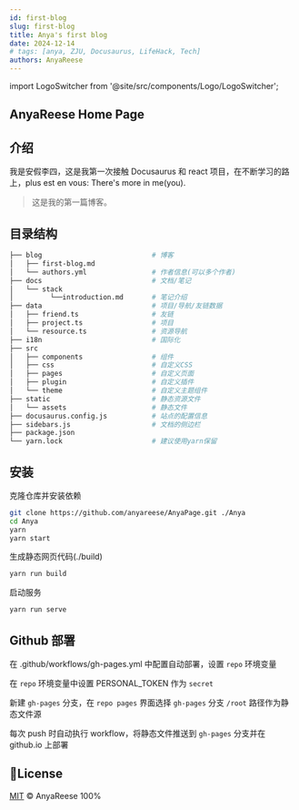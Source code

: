```yaml
---
id: first-blog
slug: first-blog
title: Anya's first blog
date: 2024-12-14
# tags: [anya, ZJU, Docusaurus, LifeHack, Tech]
authors: AnyaReese
---
```


import LogoSwitcher from '@site/src/components/Logo/LogoSwitcher';

<LogoSwitcher />


## AnyaReese Home Page

## 介绍

我是安假李四，这是我第一次接触 Docusaurus 和 react 项目，在不断学习的路上，plus est en vous: There's more in me(you).

<!-- truncate -->

> 这是我的第一篇博客。

## 目录结构

```bash
├── blog                           # 博客
│   ├── first-blog.md
│   └── authors.yml                # 作者信息(可以多个作者)
├── docs                           # 文档/笔记
│   └── stack
│         └──introduction.md       # 笔记介绍
├── data                           # 项目/导航/友链数据
│   ├── friend.ts                  # 友链
│   ├── project.ts                 # 项目
│   └── resource.ts                # 资源导航
├── i18n                           # 国际化
├── src
│   ├── components                 # 组件
│   ├── css                        # 自定义CSS
│   ├── pages                      # 自定义页面
│   ├── plugin                     # 自定义插件
│   └── theme                      # 自定义主题组件
├── static                         # 静态资源文件
│   └── assets                     # 静态文件
├── docusaurus.config.js           # 站点的配置信息
├── sidebars.js                    # 文档的侧边栏
├── package.json
└── yarn.lock                      # 建议使用yarn保留
```

## 安装

克隆仓库并安装依赖
```bash
git clone https://github.com/anyareese/AnyaPage.git ./Anya
cd Anya
yarn
yarn start
```

生成静态网页代码(./build)

```bash
yarn run build
```

启动服务
```bash
yarn run serve
```

## Github 部署 

在 .github/workflows/gh-pages.yml 中配置自动部署，设置 `repo` 环境变量

在 `repo` 环境变量中设置 PERSONAL_TOKEN 作为 `secret`

新建 `gh-pages` 分支，在 `repo pages` 界面选择 `gh-pages` 分支 `/root` 路径作为静态文件源

每次 push 时自动执行 workflow，将静态文件推送到 `gh-pages` 分支并在 github.io 上部署

## 📝License

[MIT](./LICENSE) © AnyaReese 100%

